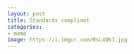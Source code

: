 ```yaml
---
layout: post
title: Standards compliant
categories:
- meme
image: https://i.imgur.com/0sL4Qk1.jpg
---
```


